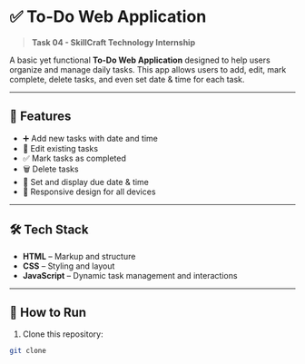 # ✅ To-Do Web Application

> **Task 04 - SkillCraft Technology Internship**

A basic yet functional **To-Do Web Application** designed to help users organize and manage daily tasks. This app allows users to add, edit, mark complete, delete tasks, and even set date & time for each task.

---

## 📌 Features

- ➕ Add new tasks with date and time
- 📝 Edit existing tasks
- ✅ Mark tasks as completed
- 🗑️ Delete tasks
- 📅 Set and display due date & time
- 📱 Responsive design for all devices

---

## 🛠️ Tech Stack

- **HTML** – Markup and structure
- **CSS** – Styling and layout
- **JavaScript** – Dynamic task management and interactions

---

## 🚀 How to Run

1. Clone this repository:

```bash
git clone
